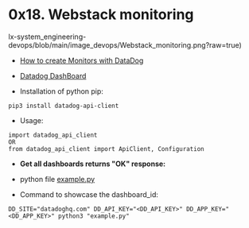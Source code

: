 # 0x18. Webstack monitoring

lx-system_engineering-devops/blob/main/image_devops/Webstack_monitoring.png?raw=true)</p>

- [How to create Monitors with DataDog](https://linuxhint.com/creating-monitors-with-datadog/)
- [Datadog DashBoard](https://youtu.be/fR9sd5V6pUE)

- Installation of python pip:
```
pip3 install datadog-api-client
```
- Usage:
```
import datadog_api_client
OR
from datadog_api_client import ApiClient, Configuration
```

- **Get all dashboards returns "OK" response:**
- python file [example.py](https://docs.datadoghq.com/api/latest/dashboards/#get-all-dashboards)

- Command to showcase the dashboard_id:
```
DD_SITE="datadoghq.com" DD_API_KEY="<DD_API_KEY>" DD_APP_KEY="<DD_APP_KEY>" python3 "example.py"
```
